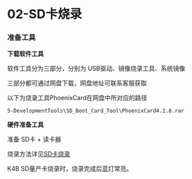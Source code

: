 # 02-SD卡烧录



### 准备工具

**下载软件工具**

软件工具分为三部分，分别为 USB驱动、镜像烧录工具、系统镜像

三部分都可通过网盘下载，网盘地址可联系客服获取

以下为烧录工具PhoenixCard在网盘中所对应的路径

```
5-DevelopmentTools\SD_Boot_Card_Tool\PhoenixCard4.2.8.rar
```

**硬件准备工具**

准备 SD卡 + 读卡器

烧录方法详见[SD卡烧录](../../../common/zh/全志烧录/SD卡烧录.md)



K4B SD量产卡烧录时，烧录完成后蓝灯常亮。

